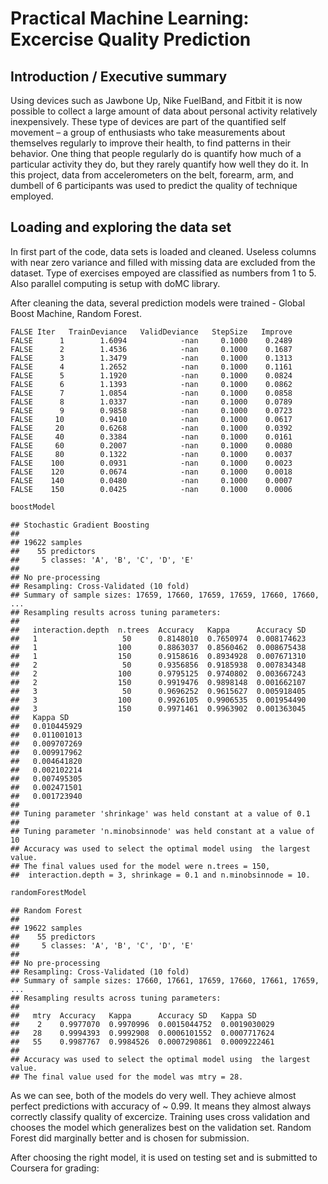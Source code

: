 # Practical Machine Learning: Excercise Quality Prediction

## Introduction / Executive summary

Using devices such as Jawbone Up, Nike FuelBand, and Fitbit it is now possible to collect a large amount of data about personal activity relatively inexpensively. These type of devices are part of the quantified self movement – a group of enthusiasts who take measurements about themselves regularly to improve their health, to find patterns in their behavior. One thing that people regularly do is quantify how much of a particular activity they do, but they rarely quantify how well they do it. In this project, data from accelerometers on the belt, forearm, arm, and dumbell of 6 participants was used to predict the quality of technique employed.

## Loading and exploring the data set

In first part of the code, data sets is loaded and cleaned. Useless columns with near zero variance and filled with missing data are excluded from the dataset. Type of exercises empoyed are classified as numbers from 1 to 5. Also parallel computing is setup with doMC library.



After cleaning the data, several prediction models were trained - Global Boost Machine, Random Forest.


```
FALSE Iter   TrainDeviance   ValidDeviance   StepSize   Improve
FALSE      1        1.6094            -nan     0.1000    0.2489
FALSE      2        1.4536            -nan     0.1000    0.1687
FALSE      3        1.3479            -nan     0.1000    0.1313
FALSE      4        1.2652            -nan     0.1000    0.1161
FALSE      5        1.1920            -nan     0.1000    0.0824
FALSE      6        1.1393            -nan     0.1000    0.0862
FALSE      7        1.0854            -nan     0.1000    0.0858
FALSE      8        1.0337            -nan     0.1000    0.0789
FALSE      9        0.9858            -nan     0.1000    0.0723
FALSE     10        0.9410            -nan     0.1000    0.0617
FALSE     20        0.6268            -nan     0.1000    0.0392
FALSE     40        0.3384            -nan     0.1000    0.0161
FALSE     60        0.2007            -nan     0.1000    0.0080
FALSE     80        0.1322            -nan     0.1000    0.0037
FALSE    100        0.0931            -nan     0.1000    0.0023
FALSE    120        0.0674            -nan     0.1000    0.0018
FALSE    140        0.0480            -nan     0.1000    0.0007
FALSE    150        0.0425            -nan     0.1000    0.0006
```

```r
boostModel
```

```
## Stochastic Gradient Boosting 
## 
## 19622 samples
##    55 predictors
##     5 classes: 'A', 'B', 'C', 'D', 'E' 
## 
## No pre-processing
## Resampling: Cross-Validated (10 fold) 
## Summary of sample sizes: 17659, 17660, 17659, 17659, 17660, 17660, ... 
## Resampling results across tuning parameters:
## 
##   interaction.depth  n.trees  Accuracy   Kappa      Accuracy SD
##   1                   50      0.8148010  0.7650974  0.008174623
##   1                  100      0.8863037  0.8560462  0.008675438
##   1                  150      0.9158616  0.8934928  0.007671310
##   2                   50      0.9356856  0.9185938  0.007834348
##   2                  100      0.9795125  0.9740802  0.003667243
##   2                  150      0.9919476  0.9898148  0.001662107
##   3                   50      0.9696252  0.9615627  0.005918405
##   3                  100      0.9926105  0.9906535  0.001954490
##   3                  150      0.9971461  0.9963902  0.001363045
##   Kappa SD   
##   0.010445929
##   0.011001013
##   0.009707269
##   0.009917962
##   0.004641820
##   0.002102214
##   0.007495305
##   0.002471501
##   0.001723940
## 
## Tuning parameter 'shrinkage' was held constant at a value of 0.1
## 
## Tuning parameter 'n.minobsinnode' was held constant at a value of 10
## Accuracy was used to select the optimal model using  the largest value.
## The final values used for the model were n.trees = 150,
##  interaction.depth = 3, shrinkage = 0.1 and n.minobsinnode = 10.
```

```r
randomForestModel
```

```
## Random Forest 
## 
## 19622 samples
##    55 predictors
##     5 classes: 'A', 'B', 'C', 'D', 'E' 
## 
## No pre-processing
## Resampling: Cross-Validated (10 fold) 
## Summary of sample sizes: 17660, 17661, 17659, 17660, 17661, 17659, ... 
## Resampling results across tuning parameters:
## 
##   mtry  Accuracy   Kappa      Accuracy SD   Kappa SD    
##    2    0.9977070  0.9970996  0.0015044752  0.0019030029
##   28    0.9994393  0.9992908  0.0006101552  0.0007717624
##   55    0.9987767  0.9984526  0.0007290861  0.0009222461
## 
## Accuracy was used to select the optimal model using  the largest value.
## The final value used for the model was mtry = 28.
```

As we can see, both of the models do very well. They achieve almost perfect predictions with accuracy of ~ 0.99. It means they almost always correctly classify quality of excercize. Training uses cross validation and chooses the model which generalizes best on the validation set. Random Forest did marginally better and is chosen for submission. 

After choosing the right model, it is used on testing set and is submitted to Coursera for grading:



